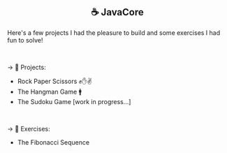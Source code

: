 <h2 align="center">
☕ JavaCore
</h2> 

Here's a few projects I had the pleasure to build and some exercises I had fun to solve!

</br>

-> 📎 Projects:
   - Rock Paper Scissors ✊✋✌️
   - The Hangman Game 🚹
   - The Sudoku Game [work in progress...]
   
</br>  

-> 📝 Exercises:
   - The Fibonacci Sequence
